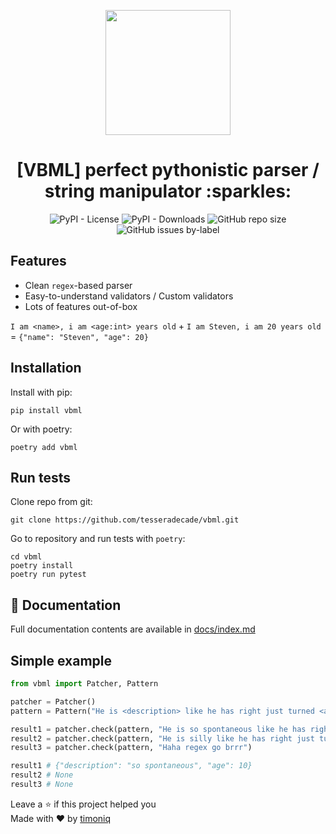<p align="center">
  <a href="https://github.com/tesseradecade/vbml">
    <img src="/logo.jpeg" width="200px" style="display: inline-block;">
  </a>
</p>
<h1 align="center">
  [VBML] perfect pythonistic parser / string manipulator :sparkles:
</h1>
<p align="center">
  <img alt="PyPI - License" src="https://img.shields.io/pypi/l/vbml?style=flat-square">
  <img alt="PyPI - Downloads" src="https://img.shields.io/pypi/dw/vbml?style=flat-square">
  <img alt="GitHub repo size" src="https://img.shields.io/github/repo-size/tesseradecade/vbml?style=flat-square">
  <img alt="GitHub issues by-label" src="https://img.shields.io/github/issues/tesseradecade/vbml/bug?style=flat-square">
</p>

## Features

* Clean `regex`-based parser
* Easy-to-understand validators / Custom validators
* Lots of features out-of-box

`I am <name>, i am <age:int> years old` + `I am Steven, i am 20 years old` = `{"name": "Steven", "age": 20}`

## Installation

Install with pip:

```shell script
pip install vbml
```

Or with poetry:

```shell script
poetry add vbml
```

## Run tests

Clone repo from git:

```shell script
git clone https://github.com/tesseradecade/vbml.git
```

Go to repository and run tests with `poetry`:

```shell script
cd vbml
poetry install
poetry run pytest
```

## :book: Documentation

Full documentation contents are available in [docs/index.md](/docs/index.md)

## Simple example

```python
from vbml import Patcher, Pattern

patcher = Patcher()
pattern = Pattern("He is <description> like he has right just turned <age:int> years old")

result1 = patcher.check(pattern, "He is so spontaneous like he has right just turned 10 years old")
result2 = patcher.check(pattern, "He is silly like he has right just turned t3n years old")
result3 = patcher.check(pattern, "Haha regex go brrr")

result1 # {"description": "so spontaneous", "age": 10}
result2 # None
result3 # None
```

Leave a :star: if this project helped you  
Made with :heart: by [timoniq](https://github.com/timoniq)
